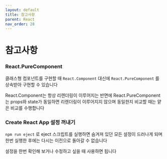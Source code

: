 ```yaml
---
layout: default
title: 참고사항
parent: React
nav_order: 28
---
```


# 참고사항

### React.PureComponent

클래스형 컴포넌트를 구현할 때 `React.Component` 대신에 `React.PureComponent` 를 상속받아 구현할 수 있습니다

React.Component는 항상 리렌더링이 이루어지는 반면에 React.PureComponent는 props와 state가 동일하면 리렌더링이 이루어지지 않으며 동일한지 비교할 때는 얕은 비교를 수행합니다

### Create React App 설정 꺼내기

`npm run eject` 로 eject 스크립트를 실행하면 숨겨져 있던 모든 설정이 드러나게 되며 한번 실행한 후에는 다시는 이전으로 돌아갈 수 없습니다

설정을 한번 확인해 보거나 수정하고 싶을 때 사용하면 됩니다